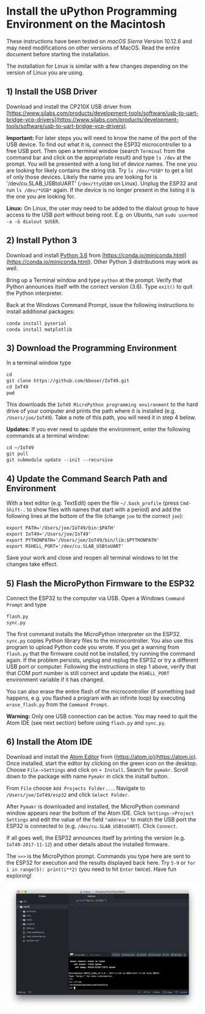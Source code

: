 # Install the uPython Programming Environment on the Macintosh

These instructions have been tested on *macOS Sierra* Version 10.12.6 and may need modifications on other versions of MacOS. Read the entire document before starting the installation. 

The installation for Linux is similar with a few changes depending on the version of Linux you are using.

## 1) Install the USB Driver

Download and install the CP210X USB driver from [https://www.silabs.com/products/development-tools/software/usb-to-uart-bridge-vcp-drivers](https://www.silabs.com/products/development-tools/software/usb-to-uart-bridge-vcp-drivers). 

**Important:** For later steps you will need to know the name of the port of the USB device. To find out what it is, connect the ESP32 microcontroller to a free USB port. Then open a terminal window (search `Terminal` from the command bar and click on the appropriate result) and type `ls /dev` at the prompt. You will be presented with a long list of device names. The one you are looking for likely contains the string `USB`. Try `ls /dev/*USB*` to get a list of only those devices. Likely the name you are looking for is '/dev/cu.SLAB_USBtoUART' (`/dev/ttyUSB0` on Linux). Unplug the ESP32 and run `ls /dev/*USB*` again. If the device is no longer present in the listing it is the one you are looking for.

**Linux:** On Linux, the user may need to be added to the dialout group to have access to the USB port without being root. E.g. on Ubuntu, run `sudo usermod -a -G dialout $USER`.

## 2) Install Python 3

Download and install [Python 3.6](https://conda.io/miniconda.html) from [https://conda.io/miniconda.html](https://conda.io/miniconda.html). Other Python 3 distributions may work as well.

Bring up a Terminal window and type `python` at the prompt. Verify that Python announces itself with the correct version (3.6). Type `exit()` to quit the Python interpreter.

Back at the Windows Command Prompt, issue the following instructions to install additional packages:

```
conda install pyserial
conda install matplotlib
```

## 3) Download the Programming Environment

In a terminal window type

```
cd
git clone https://github.com/bboser/IoT49.git
cd IoT49
pwd
```

This downloads the `IoT49 MicroPython programming environment` to the hard drive of your computer and prints the path where it is installed (e.g. `/Users/joe/IoT49`). Take a note of this path, you will need it in step 4 below.

**Updates:** If you ever need to update the environment, enter the following commands at a terminal window:

```
cd ~/IoT49
git pull
git submodule update --init --recursive
``` 

## 4) Update the Command Search Path and Environment

With a text editor (e.g. TextEdit) open the file `~/.bash_profile` (press `Cmd-Shift-.` to show files with names that start with a period) and add the following lines at the bottom of the file (change `joe` to the correct `joe`):

```
export PATH='/Users/joe/IoT49/bin:$PATH'
export IoT49='/Users/joe/IoT49'
export PYTHONPATH='/Users/joe/IoT49/bin/lib:$PYTHONPATH'
export RSHELL_PORT='/dev/cu.SLAB_USBtoUART'
```

Save your work and close and reopen all terminal windows to let the changes take effect. 

## 5) Flash the MicroPython Firmware to the ESP32

Connect the ESP32 to the computer via USB. Open a Windows `Command Prompt` and type 

```
flash.py
sync.py
```

The first command installs the MicroPython interpreter on the ESP32. `sync.py` copies Python library files to the microcontroller. You also use this program to upload Python code you wrote. If you get a warning from `flash.py` that the firmware could not be installed, try running the command again. If the problem persists, unplug and replug the ESP32 or try a different USB port or computer. Following the instructions in step 1 above, verify that that COM port number is still correct and update the `RSHELL_PORT` environment variable if it has changed.

You can also erase the entire flash of the microcontroller (if something bad happens, e.g. you flashed a program with an infinite loop) by executing `erase_flash.py` from the `Command Prompt`.

**Warning:** Only one USB connection can be active. You may need to quit the Atom IDE (see next section) before using `flash.py` and `sync.py`.

## 6) Install the Atom IDE

Download and install the [Atom Editor](https://atom.io) from {https://atom.io}(https://atom.io). Once installed, start the editor by clicking on the green icon on the desktop. Choose `File->Settings` and click on `+ Install`. Search for `pymakr`. Scroll down to the package with name `Pymakr` in click the install button.

From `File` choose `Add Projects Folder...`. Navigate to `/Users/joe/IoT49/esp32` and click `Select Folder`.

After `Pymakr` is downloaded and installed, the MicroPython command window appears near the bottom of the Atom IDE. Click `Settings->Project Settings` and edit the value of the field `"address"` to match the USB port the ESP32 is connected to (e.g. `/dev/cu.SLAB_USBtoUART`). Click `Connect`. 

If all goes well, the ESP32 announces itself by printing the version  (e.g. `IoT49-2017-11-12`) and other details about the installed firmware. 

The `>>>` is the MicroPython prompt. Commands you type here are sent to the ESP32 for execution and the results displayed back here. Try `5-9` or `for i in range(5): print(i**2)` (you need to hit `Enter` twice). Have fun exploring!

![Atom IDE Screenshot](atom_screen.png)

